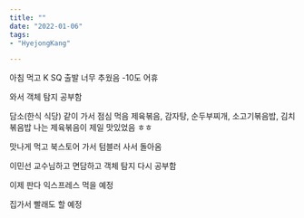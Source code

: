 ```yaml
---
title: ""
date: "2022-01-06"
tags:
- "HyejongKang"

---
```


아침  먹고 K SQ 출발 
너무 추웠음 -10도 어휴

와서 객체 탐지 공부함

담소(한식 식당) 같이 가서 점심 먹음
제육볶음, 감자탕, 순두부찌개, 소고기볶음밥, 김치볶음밥
나는 제육볶음이 제일 맛있었음 ㅎㅎ

맛나게 먹고 북스토어 가서 텀블러 사서 돌아옴

이민선 교수님하고 면담하고 객체 탐지 다시 공부함

이제 판다 익스프레스 먹을 예정

집가서 빨래도 할 예정
